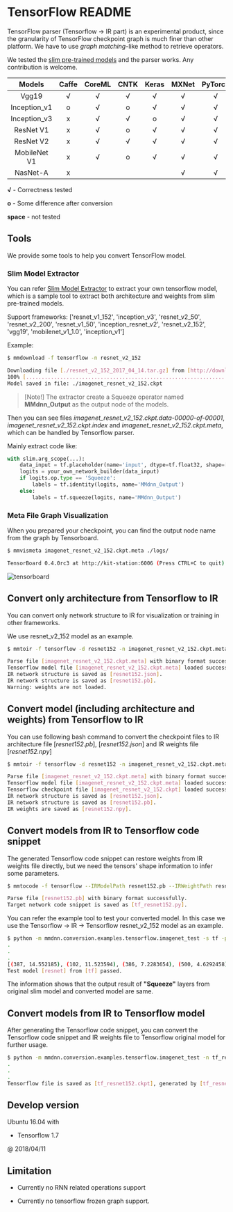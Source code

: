 # TensorFlow README

TensorFlow parser (Tensorflow -> IR part) is an experimental product, since the granularity of TensorFlow checkpoint graph is much finer than other platform. We have to use *graph matching*-like method to retrieve operators.

We tested the [slim pre-trained models](https://github.com/tensorflow/models/tree/master/research/slim) and the parser works. Any contribution is welcome.

Models                   | Caffe | CoreML | CNTK | Keras | MXNet | PyTorch | TensorFlow
:-----------------------:|:-----:|:------:|:----:|:-----:|:-----:|:-------:|:------:|
Vgg19                    |   √   |   √    |  √   |   √   |   √   |    √    | √
Inception_v1             |   o   |   √    |  o   |   √   |   √   |    √    | √
Inception_v3             |   x   |   √    |  √   |   o   |   √   |    √    | √
ResNet V1                |   x   |   √    |  o   |   √   |   √   |    √    | √
ResNet V2                |   x   |   √    |  √   |   √   |   √   |    √    | √
MobileNet V1             |   x   |   √    |  o   |   √   |   √   |    √    | √
NasNet-A                 |   x   |        |      |       |   √   |    √    | √

**√** - Correctness tested

**o** - Some difference after conversion

**space** - not tested

## Tools

We provide some tools to help you convert TensorFlow model.

### Slim Model Extractor

You can refer [Slim Model Extractor](https://github.com/Microsoft/MMdnn/blob/master/mmdnn/conversion/examples/tensorflow/extractor.py) to extract your own tensorflow model, which is a sample tool to extract both architecture and weights from slim pre-trained models.

Support frameworks: ['resnet_v1_152', 'inception_v3', 'resnet_v2_50', 'resnet_v2_200', 'resnet_v1_50', 'inception_resnet_v2', 'resnet_v2_152', 'vgg19', 'mobilenet_v1_1.0', 'inception_v1']

Example:

```bash
$ mmdownload -f tensorflow -n resnet_v2_152

Downloading file [./resnet_v2_152_2017_04_14.tar.gz] from [http://download.tensorflow.org/models/resnet_v2_152_2017_04_14.tar.gz]
100% [......................................................................] 675629399 / 675629399
Model saved in file: ./imagenet_resnet_v2_152.ckpt
```

> [Note!] The extractor create a Squeeze operator named **MMdnn_Output** as the output node of the models.

Then you can see files *imagenet_resnet_v2_152.ckpt.data-00000-of-00001*, *imagenet_resnet_v2_152.ckpt.index* and *imagenet_resnet_v2_152.ckpt.meta*, which can be handled by Tensorflow parser.

Mainly extract code like:

```python
with slim.arg_scope(...):
    data_input = tf.placeholder(name='input', dtype=tf.float32, shape=[...])
    logits = your_own_network_builder(data_input)
    if logits.op.type == 'Squeeze':
        labels = tf.identity(logits, name='MMdnn_Output')
    else:
        labels = tf.squeeze(logits, name='MMdnn_Output')
```

### Meta File Graph Visualization

When you prepared your checkpoint, you can find the output node name from the graph by Tensorboard.

```bash
$ mmvismeta imagenet_resnet_v2_152.ckpt.meta ./logs/

TensorBoard 0.4.0rc3 at http://kit-station:6006 (Press CTRL+C to quit)
```

![tensorboard](https://nxtb0g.dm2304.livefilestore.com/y4mSQWnEhuXOj67Bsv-nFS7kocOD0JmGRFJsUIrZCDRfO6CIP1-wUBana8wydOM3ZHgoVe_wR_KXq_hX6sCg_D_6H93F3oQMUjfu_VjbYswl_dX2mBolqts1zG9_eA483i_BokvfQknb9JQYvOwcwJvrPVH9GI2L_0GJoxJpYGw0kFDxmzICwjc-j_wHKwdiZUyS32CBCVBS67qZlTgFuPiHA?width=1024&height=676&cropmode=none)

## Convert only architecture from Tensorflow to IR

You can convert only network structure to IR for visualization or training in other frameworks.

We use resnet_v2_152 model as an example.

```bash
$ mmtoir -f tensorflow -d resnet152 -n imagenet_resnet_v2_152.ckpt.meta --dstNodeName MMdnn_Output

Parse file [imagenet_resnet_v2_152.ckpt.meta] with binary format successfully.
Tensorflow model file [imagenet_resnet_v2_152.ckpt.meta] loaded successfully.
IR network structure is saved as [resnet152.json].
IR network structure is saved as [resnet152.pb].
Warning: weights are not loaded.
```

## Convert model (including architecture and weights) from Tensorflow to IR

You can use following bash command to convert the checkpoint files to IR architecture file [*resnet152.pb*], [*resnet152.json*] and IR weights file [*resnet152.npy*]

```bash
$ mmtoir -f tensorflow -d resnet152 -n imagenet_resnet_v2_152.ckpt.meta -w imagenet_resnet_v2_152.ckpt  --dstNodeName MMdnn_Output

Parse file [imagenet_resnet_v2_152.ckpt.meta] with binary format successfully.
Tensorflow model file [imagenet_resnet_v2_152.ckpt.meta] loaded successfully.
Tensorflow checkpoint file [imagenet_resnet_v2_152.ckpt] loaded successfully. [816] variables loaded.
IR network structure is saved as [resnet152.json].
IR network structure is saved as [resnet152.pb].
IR weights are saved as [resnet152.npy].
```

## Convert models from IR to Tensorflow code snippet

The generated Tensorflow code snippet can restore weights from IR weights file directly, but we need the tensors' shape information to infer some parameters.

```bash
$ mmtocode -f tensorflow --IRModelPath resnet152.pb --IRWeightPath resnet152.npy --dstModelPath tf_resnet152.py

Parse file [resnet152.pb] with binary format successfully.
Target network code snippet is saved as [tf_resnet152.py].
```

You can refer the example tool to test your converted model. In this case we use the Tensorflow -> IR -> Tensorflow resnet_v2_152 model as an example.

```bash
$ python -m mmdnn.conversion.examples.tensorflow.imagenet_test -s tf -p resnet -n tf_resnet152 -w resnet152.npy
.
.
.
[(387, 14.552185), (102, 11.523594), (386, 7.2283654), (500, 4.6292458), (899, 2.8113561)]
Test model [resnet] from [tf] passed.
```

The information shows that the output result of **"Squeeze"** layers from original slim model and converted model are same.

## Convert models from IR to Tensorflow model

After generating the Tensorflow code snippet, you can convert the Tensorflow code snippet and IR weights file to Tensorflow original model for further usage.

```bash
$ python -m mmdnn.conversion.examples.tensorflow.imagenet_test -n tf_resnet152.py -w resnet152.npy --dump tf_resnet152.ckpt
.
.
.
Tensorflow file is saved as [tf_resnet152.ckpt], generated by [tf_resnet152.py] and [resnet152.npy].
```

## Develop version

Ubuntu 16.04 with

- Tensorflow 1.7

@ 2018/04/11

## Limitation

- Currently no RNN related operations support

- Currently no tensorflow frozen graph support.